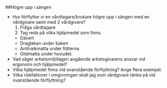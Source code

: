 ##Högre upp i sängen

* Hur förflyttar vi en vårdtagare/brukare högre upp i sängen med en vårdgivare samt med 2 vårdgivare?
  1. Fråga vårdtagare
  2. Tag reda på vilka hjälpmedel som finns.
    * Dävert
    * Draglakan under baken
    * Antihalkmatta under fötterna
    * Glidmatta under huvudet.
* Vad säger arbetsmiljölagen angående arbetsgivarens ansvar vid ergonomi och hjälpmedel?
* Vilka hjälpmedel finns vid ovanstående förflyttning? Ange flera exempel.
* Vilka riskfaktorer i omgivningen skall jag som vårdgivare tänka på vid ovanstående förflyttning?
